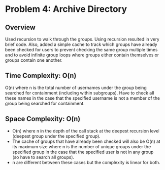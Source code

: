 # Problem 4: Archive Directory

## Overview
Used recursion to walk through the groups.  Using recursion resulted in very brief code.
Also, added a simple cache to track which groups have already been checked for users to prevent checking the
same group multiple times and to avoid infinite group loops where groups either contain themselves
or groups contain one another.

## Time Complexity: O(n)
O(n) where n is the total number of usernames under the group being searched for containment (including within subgroups).
Have to check all these names in the case that the specified username is not a member of the group being searched for
containment.

## Space Complexity: O(n)
- O(n) where n in the depth of the call stack at the deepest recursion level
(deepest group under the specified group).
- The cache of groups that have already been checked will also be O(n) at its maximum size where n is the number of unique
groups under the specified group in the case that the specified user is not in any group (so have to search all groups).
- n are different between these cases but the complexity is linear for both.